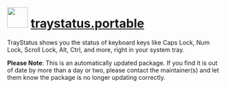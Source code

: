 ﻿# <img src="https://rawcdn.githack.com/virtualex-itv/chocolatey-packages/30ad93c0ae8f036a00bfbdffbd16b8aa2ddd9c49/icons/traystatus.png" width="48" height="48"/> [traystatus.portable](https://community.chocolatey.org/packages/traystatus.portable)

TrayStatus shows you the status of keyboard keys like Caps Lock, Num Lock, Scroll Lock, Alt, Ctrl, and more, right in your system tray.

**Please Note**: This is an automatically updated package. If you find it is out of date by more than a day or two, please contact the maintainer(s) and let them know the package is no longer updating correctly.
